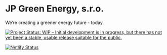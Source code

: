# JP Green Energy, s.r.o.

We’re creating a greener energy future - today.

[![Project Status: WIP – Initial development is in progress, but there has not yet been a stable, usable release suitable for the public.](https://www.repostatus.org/badges/latest/wip.svg)](https://www.repostatus.org/#wip)

[![Netlify Status](https://api.netlify.com/api/v1/badges/d1a77af5-28aa-45d1-8aa5-61c1e8f35c7a/deploy-status)](https://app.netlify.com/sites/jp-green-energy/deploys)
